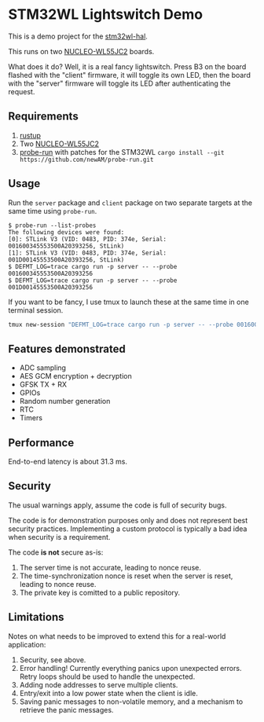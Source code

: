 # STM32WL Lightswitch Demo

This is a demo project for the [stm32wl-hal].

This runs on two [NUCLEO-WL55JC2] boards.

What does it do?  Well, it is a real fancy lightswitch.
Press B3 on the board flashed with the "client" firmware, it will toggle its own
LED, then the board with the "server" firmware will toggle its LED after
authenticating the request.

## Requirements

1. [rustup](https://rustup.rs/)
2. Two [NUCLEO-WL55JC2]
3. [probe-run] with patches for the STM32WL
   `cargo install --git https://github.com/newAM/probe-run.git`

## Usage

Run the `server` package and `client` package on two separate targets at the
same time using `probe-run`.

```console
$ probe-run --list-probes
The following devices were found:
[0]: STLink V3 (VID: 0483, PID: 374e, Serial: 001600345553500A20393256, StLink)
[1]: STLink V3 (VID: 0483, PID: 374e, Serial: 001D00145553500A20393256, StLink)
$ DEFMT_LOG=trace cargo run -p server -- --probe 001600345553500A20393256
$ DEFMT_LOG=trace cargo run -p server -- --probe 001D00145553500A20393256
```

If you want to be fancy, I use tmux to launch these at the same time in one
terminal session.

```bash
tmux new-session "DEFMT_LOG=trace cargo run -p server -- --probe 001600345553500A20393256" \; split-window "DEFMT_LOG=trace cargo run -p client -- --probe 001D00145553500A20393256" \; setw remain-on-exit on \;
```

## Features demonstrated

* ADC sampling
* AES GCM encryption + decryption
* GFSK TX + RX
* GPIOs
* Random number generation
* RTC
* Timers

## Performance

End-to-end latency is about 31.3 ms.

## Security

The usual warnings apply, assume the code is full of security bugs.

The code is for demonstration purposes only and does not represent best
security practices.
Implementing a custom protocol is typically a bad idea when security is a
requirement.

The code **is not** secure as-is:
1. The server time is not accurate, leading to nonce reuse.
2. The time-synchronization nonce is reset when the server is reset,
   leading to nonce reuse.
3. The private key is comitted to a public repository.

## Limitations

Notes on what needs to be improved to extend this for a real-world application:

1. Security, see above.
2. Error handling! Currently everything panics upon unexpected errors.
   Retry loops should be used to handle the unexpected.
3. Adding node addresses to serve multiple clients.
4. Entry/exit into a low power state when the client is idle.
5. Saving panic messages to non-volatile memory,
   and a mechanism to retrieve the panic messages.

[stm32wl-hal]: https://github.com/newAM/stm32wl-hal
[NUCLEO-WL55JC2]: https://www.st.com/en/evaluation-tools/nucleo-wl55jc.html#sample-buy
[probe-run]: https://github.com/knurling-rs/probe-run
[rustup]: https://rustup.rs/
